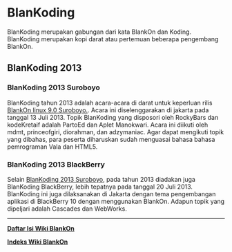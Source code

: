 # BlanKoding

BlanKoding merupakan gabungan dari kata BlankOn dan Koding. BlanKoding merupakan kopi darat atau pertemuan beberapa pengembang BlankOn.

## BlanKoding 2013
### BlanKoding 2013 Suroboyo
BlanKoding tahun 2013 adalah acara-acara di darat untuk keperluan rilis [BlankOn linux 9.0 Suroboyo.](/ProdukBlankOn/9/9.md). Acara ini diselenggarakan di jakarta pada tanggal 13 Juli 2013. Topik BlanKoding yang disposori oleh RockyBars dan kodeKretaif adalah PartoEd dan Aplet Manokwari.
Acara ini diikuti oleh mdmt, princeofgiri, diorahman, dan adzymaniac. Agar dapat mengikuti topik yang dibahas, para peserta diharuskan sudah menguasai bahasa bahasa pemrograman Vala dan HTML5.

### BlanKoding 2013 BlackBerry
Selain [BlanKoding 2013 Suroboyo](#blankoding-2013-suroboyo), pada tahun 2013 diadakan juga BlanKoding BlackBerry, lebih tepatnya pada tanggal 20 Juli 2013. BlanKoding ini juga dilaksanakan di Jakarta dengan tema pengembangan aplikasi di BlackBerry 10 dengan menggunakan BlankOn. Adapun topik yang dipeljari adalah Cascades dan WebWorks.


---
[**Daftar Isi Wiki BlankOn**](/wiki/DaftarIsi/index.html)

[**Indeks Wiki BlankOn**](/wiki/Indeks.html)






